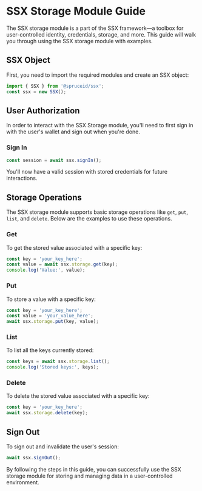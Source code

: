 # SSX Storage Module Guide

The SSX storage module is a part of the SSX framework—a toolbox for user-controlled identity, credentials, storage, and more. This guide will walk you through using the SSX storage module with examples.

## SSX Object

First, you need to import the required modules and create an SSX object:

```javascript
import { SSX } from '@spruceid/ssx';
const ssx = new SSX();
```

## User Authorization

In order to interact with the SSX Storage module, you'll need to first sign in with the user's wallet and sign out when you're done.

### Sign In

```javascript
const session = await ssx.signIn();
```

You'll now have a valid session with stored credentials for future interactions.

## Storage Operations

The SSX storage module supports basic storage operations like `get`, `put`, `list`, and `delete`. Below are the examples to use these operations.

### Get

To get the stored value associated with a specific key:

```javascript
const key = 'your_key_here';
const value = await ssx.storage.get(key);
console.log('Value:', value);
```

### Put

To store a value with a specific key:

```javascript
const key = 'your_key_here';
const value = 'your_value_here';
await ssx.storage.put(key, value);
```

### List

To list all the keys currently stored:

```javascript
const keys = await ssx.storage.list();
console.log('Stored keys:', keys);
```

### Delete

To delete the stored value associated with a specific key:

```javascript
const key = 'your_key_here';
await ssx.storage.delete(key);
```

## Sign Out

To sign out and invalidate the user's session:

```javascript
await ssx.signOut();
```

By following the steps in this guide, you can successfully use the SSX storage module for storing and managing data in a user-controlled environment.
